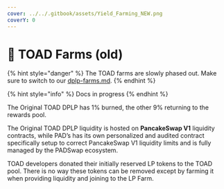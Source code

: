 ```yaml
---
cover: ../../.gitbook/assets/Yield_Farming_NEW.png
coverY: 0
---
```


# 🐸 TOAD Farms (old)

{% hint style="danger" %}
The TOAD farms are slowly phased out. Make sure to switch to our [dplp-farms.md](dplp-farms.md "mention").
{% endhint %}

{% hint style="info" %}
Docs in progress
{% endhint %}

The Original TOAD DPLP has 1% burned, the other 9% returning to the rewards pool.

The Original TOAD DPLP liquidity is hosted on **PancakeSwap V1** liquidity contracts, while PAD’s has its own personalized and audited contract specifically setup to correct PancakeSwap V1 liquidity limits and is fully managed by the PADSwap ecosystem.

TOAD developers donated their initially reserved LP tokens to the TOAD pool. There is no way these tokens can be removed except by farming it when providing liquidity and joining to the LP Farm.
